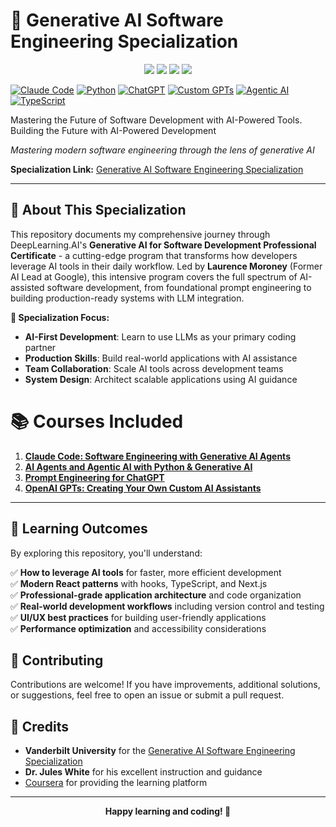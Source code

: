 # 🚀 Generative AI Software Engineering Specialization

<p align="center">
  <img src="https://img.shields.io/badge/year-2025-blue">
  <img src="https://img.shields.io/badge/made with-❤-red">
  <img src="https://img.shields.io/badge/platform-coursera-brightgreen">
  <img src="https://img.shields.io/badge/status-active-brightgreen">
</p>

[![Claude Code](https://img.shields.io/badge/Claude%20Code-CLI-7c3aed?logo=anthropic)](https://claude.ai/code)
[![Python](https://img.shields.io/badge/Python-3.9+-3776ab?logo=python)](https://www.python.org/)
[![ChatGPT](https://img.shields.io/badge/ChatGPT-API-00a67e?logo=openai)](https://openai.com/chatgpt)
[![Custom GPTs](https://img.shields.io/badge/Custom%20GPTs-Development-ff6b6b?logo=openai)](https://openai.com/gpts)
[![Agentic AI](https://img.shields.io/badge/Agentic%20AI-Automation-8b5cf6?logo=ai)](https://en.wikipedia.org/wiki/Artificial_intelligence)
[![TypeScript](https://img.shields.io/badge/TypeScript-5.0-blue?logo=typescript)](https://www.typescriptlang.org/)

Mastering the Future of Software Development with AI-Powered Tools. Building the Future with AI-Powered Development

*Mastering modern software engineering through the lens of generative AI*

**Specialization Link:** [Generative AI Software Engineering Specialization](https://www.coursera.org/specializations/generative-ai-software-engineering)

---

## 🌟 About This Specialization

This repository documents my comprehensive journey through DeepLearning.AI's **Generative AI for Software Development Professional Certificate** - a cutting-edge program that transforms how developers leverage AI tools in their daily workflow. Led by **Laurence Moroney** (Former AI Lead at Google), this intensive program covers the full spectrum of AI-assisted software development, from foundational prompt engineering to building production-ready systems with LLM integration.

**🎯 Specialization Focus:**
- **AI-First Development**: Learn to use LLMs as your primary coding partner
- **Production Skills**: Build real-world applications with AI assistance  
- **Team Collaboration**: Scale AI tools across development teams
- **System Design**: Architect scalable applications using AI guidance

# 📚 Courses Included

1. [**Claude Code: Software Engineering with Generative AI Agents**](https://www.coursera.org/learn/claude-code?specialization=generative-ai-software-engineering)
2. [**AI Agents and Agentic AI with Python & Generative AI**](https://www.coursera.org/learn/ai-agents-python?specialization=generative-ai-software-engineering)
3. [**Prompt Engineering for ChatGPT**](https://www.coursera.org/learn/prompt-engineering?specialization=generative-ai-software-engineering)
4. [**OpenAI GPTs: Creating Your Own Custom AI Assistants**](https://www.coursera.org/learn/openai-custom-gpts?specialization=generative-ai-software-engineering)

---

## 🎯 Learning Outcomes

By exploring this repository, you'll understand:

✅ **How to leverage AI tools** for faster, more efficient development  
✅ **Modern React patterns** with hooks, TypeScript, and Next.js  
✅ **Professional-grade application architecture** and code organization  
✅ **Real-world development workflows** including version control and testing  
✅ **UI/UX best practices** for building user-friendly applications  
✅ **Performance optimization** and accessibility considerations  

## 🤝 Contributing

Contributions are welcome! If you have improvements, additional solutions, or suggestions, feel free to open an issue or submit a pull request.

## 🙏 Credits

- **Vanderbilt University** for the [Generative AI Software Engineering Specialization](https://www.coursera.org/specializations/generative-ai-software-engineering)
- **Dr. Jules White** for his excellent instruction and guidance
- [Coursera](https://www.coursera.org/) for providing the learning platform

---

<p align="center">
<b>Happy learning and coding! 🎉</b>
</p>